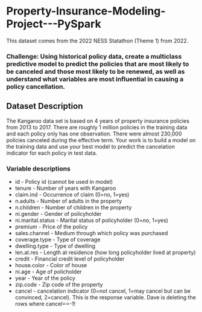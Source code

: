 # Property-Insurance-Modeling-Project---PySpark

This dataset comes from the 2022 NESS Statathon (Theme 1) from 2022.

### Challenge: Using historical policy data, create a multiclass predictive model to predict the policies that are most likely to be canceled and those most likely to be renewed, as well as understand what variables are most influential in causing a policy cancellation.

## Dataset Description

The Kangaroo data set is based on 4 years of property insurance policies from 2013 to 2017. There are roughly 1 million policies in the training data and each policy only has one observation. There were almost 230,000 policies canceled during the effective term. Your work is to build a model on the training data and use your best model to predict the cancelation indicator for each policy in test data.

### Variable descriptions

* id - Policy id (cannot be used in model)
* tenure - Number of years with Kangaroo
* claim.ind - Occurrence of claim (0=no, 1=yes)
* n.adults - Number of adults in the property
* n.children - Number of children in the property
* ni.gender - Gender of policyholder
* ni.marital.status - Marital status of policyholder (0=no, 1=yes)
* premium - Price of the policy
* sales.channel - Medium through which policy was purchased
* coverage.type - Type of coverage
* dwelling.type - Type of dwelling
* len.at.res - Length at residence (how long policyholder lived at property)
* credit - Financial credit level of policyholder
* house.color - Color of house
* ni.age - Age of policholder
* year - Year of the policy
* zip.code - Zip code of the property
* cancel - cancelation indicator (0=not cancel, 1=may cancel but can be convinced, 2=cancel). This is the response variable. Dave is deleting the rows where cancel==-1!
